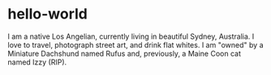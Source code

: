 hello-world
==============

I am a native Los Angelian, currently living in beautiful Sydney, Australia. I love to travel, photograph street art, and drink flat whites. I am "owned" by a Miniature Dachshund named Rufus and, previously, a Maine Coon cat named Izzy (RIP).
